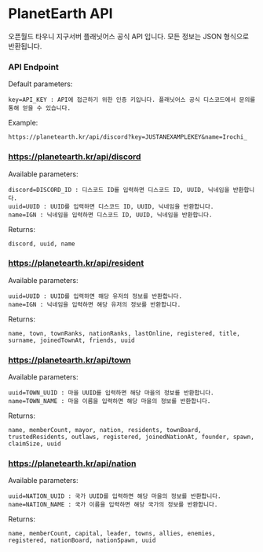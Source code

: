 # PlanetEarth API
오픈월드 타우니 지구서버 플래닛어스 공식 API 입니다. 모든 정보는 JSON 형식으로 반환됩니다.

### API Endpoint
Default parameters:
```
key=API_KEY : API에 접근하기 위한 인증 키입니다. 플래닛어스 공식 디스코드에서 문의를 통해 얻을 수 있습니다.
```

Example:
```
https://planetearth.kr/api/discord?key=JUSTANEXAMPLEKEY&name=Irochi_
```

### https://planetearth.kr/api/discord

Available parameters:
```
discord=DISCORD_ID : 디스코드 ID를 입력하면 디스코드 ID, UUID, 닉네임을 반환합니다.
uuid=UUID : UUID를 입력하면 디스코드 ID, UUID, 닉네임을 반환합니다.
name=IGN : 닉네임을 입력하면 디스코드 ID, UUID, 닉네임을 반환합니다.
```

Returns:
```
discord, uuid, name
```

### https://planetearth.kr/api/resident

Available parameters:
```
uuid=UUID : UUID를 입력하면 해당 유저의 정보를 반환합니다.
name=IGN : 닉네임을 입력하면 해당 유저의 정보를 반환합니다.
```

Returns:
```
name, town, townRanks, nationRanks, lastOnline, registered, title, surname, joinedTownAt, friends, uuid
```

### https://planetearth.kr/api/town

Available parameters:
```
uuid=TOWN_UUID : 마을 UUID를 입력하면 해당 마을의 정보를 반환합니다.
name=TOWN_NAME : 마을 이름을 입력하면 해당 마을의 정보를 반환합니다.
```

Returns:
```
name, memberCount, mayor, nation, residents, townBoard, trustedResidents, outlaws, registered, joinedNationAt, founder, spawn, claimSize, uuid
```

### https://planetearth.kr/api/nation

Available parameters:
```
uuid=NATION_UUID : 국가 UUID를 입력하면 해당 마을의 정보를 반환합니다.
name=NATION_NAME : 국가 이름을 입력하면 해당 국가의 정보를 반환합니다.
```

Returns:
```
name, memberCount, capital, leader, towns, allies, enemies, registered, nationBoard, nationSpawn, uuid
```

